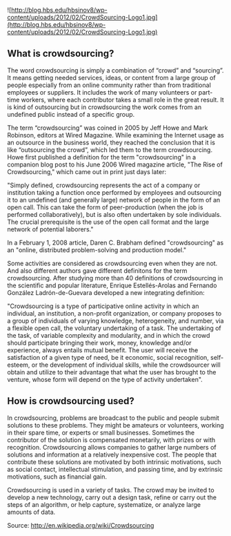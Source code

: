 ![http://blog.hbs.edu/hbsinov8/wp-content/uploads/2012/02/CrowdSourcing-Logo1.jpg](http://blog.hbs.edu/hbsinov8/wp-content/uploads/2012/02/CrowdSourcing-Logo1.jpg)

## **What is crowdsourcing?** ##

The word crowdsourcing is simply a combination of “crowd” and “sourcing”. It means getting needed services, ideas, or content from a large group of people especially from an online community rather than from traditional employees or suppliers. It includes the work of many volunteers or part-time workers, where each contributor takes a small role in the great result. It is kind of outsourcing but in crowdsourcing the work comes from an undefined public instead of a specific group.

The term “crowdsourcing” was coined in 2005 by Jeff Howe and Mark Robinson, editors at Wired Magazine. While examining the Internet usage as an outsource in the business world, they reached the conclusion that it is like “outsourcing the crowd”, which led them to the term crowdsourcing. Howe first published a definition for the term "crowdsourcing" in a companion blog post to his June 2006 Wired magazine article, "The Rise of Crowdsourcing," which came out in print just days later:

"Simply defined, crowdsourcing represents the act of a company or institution taking a function once performed by employees and outsourcing it to an undefined (and generally large) network of people in the form of an open call. This can take the form of peer-production (when the job is performed collaboratively), but is also often undertaken by sole individuals. The crucial prerequisite is the use of the open call format and the large network of potential laborers."

In a February 1, 2008 article, Daren C. Brabham defined "crowdsourcing" as an "online, distributed problem-solving and production model."

Some activities are considered as crowdsourcing even when they are not. And also different authors gave different definitons for the term crowdsourcing. After studying more than 40 definitions of crowdsourcing in the scientific and popular literature, Enrique Estellés-Arolas and Fernando González Ladrón-de-Guevara developed a new integrating definition:

"Crowdsourcing is a type of participative online activity in which an individual, an institution, a non-profit organization, or company proposes to a group of individuals of varying knowledge, heterogeneity, and number, via a flexible open call, the voluntary undertaking of a task. The undertaking of the task, of variable complexity and modularity, and in which the crowd should participate bringing their work, money, knowledge and/or experience, always entails mutual benefit. The user will receive the satisfaction of a given type of need, be it economic, social recognition, self-esteem, or the development of individual skills, while the crowdsourcer will obtain and utilize to their advantage that what the user has brought to the venture, whose form will depend on the type of activity undertaken".

## **How is crowdsourcing used?** ##

In crowdsourcing, problems are broadcast to the public and people submit solutions to these problems. They might be  amateurs or volunteers, working in their spare time, or experts or small businesses. Sometimes the contributor of the solution is compensated monetarily, with prizes or with recognition.
Crowdsourcing allows companies to gather large numbers of solutions and information at a relatively inexpensive cost. The people that contribute these solutions are motivated by  both intrinsic motivations, such as social contact, intellectual stimulation, and passing time, and by extrinsic motivations, such as financial gain.

Crowdsourcing is used in a variety of tasks.  The crowd may be invited to develop a new technology, carry out a design task, refine or carry out the steps of an algorithm, or help capture, systematize, or analyze large amounts of data.

Source: http://en.wikipedia.org/wiki/Crowdsourcing